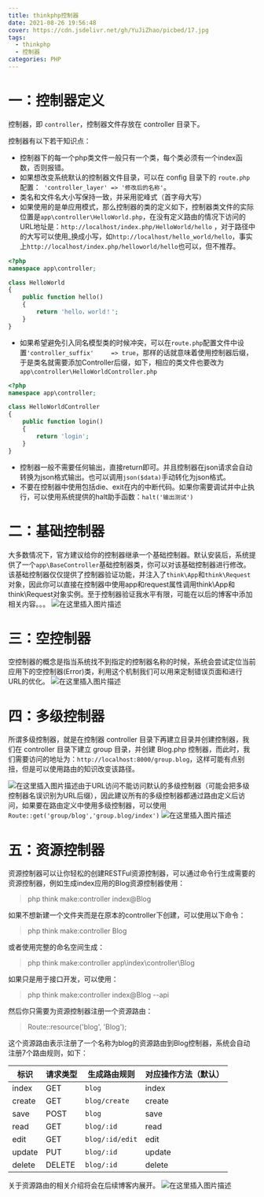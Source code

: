```yaml
---
title: thinkphp控制器
date: 2021-08-26 19:56:48
cover: https://cdn.jsdelivr.net/gh/YuJiZhao/picbed/17.jpg
tags: 
  - thinkphp
  - 控制器
categories: PHP
---
```

# 一：控制器定义
控制器，即 `controller`，控制器文件存放在 controller 目录下。

控制器有以下若干知识点：
+ 控制器下的每一个php类文件一般只有一个类，每个类必须有一个index函数，否则报错。
+ 如果想改变系统默认的控制器文件目录，可以在 config 目录下的 `route.php` 配置：` 'controller_layer' => '修改后的名称'`。
+ 类名和文件名大小写保持一致，并采用驼峰式（首字母大写）
+ 如果使用的是单应用模式，那么控制器的类的定义如下，控制器类文件的实际位置是`app\controller\HelloWorld.php`，在没有定义路由的情况下访问的URL地址是：`http://localhost/index.php/HelloWorld/hello`
，对于路径中的大写可以使用_换成小写，如`http://localhost/hello_world/hello`，事实上`http://localhost/index.php/helloworld/hello`也可以，但不推荐。

```php
<?php
namespace app\controller;

class HelloWorld 
{
    public function hello()
    {
        return 'hello，world！';
    }
}
```
+ 如果希望避免引入同名模型类的时候冲突，可以在`route.php`配置文件中设置`'controller_suffix'     => true`，那样的话就意味着使用控制器后缀，于是类名就需要添加Controller后缀，如下，相应的类文件也要改为`app\controller\HelloWorldController.php`

```php
<?php
namespace app\controller;

class HelloWorldController
{
    public function login()
    {
        return 'login';
    }
}
```
+ 控制器一般不需要任何输出，直接return即可。并且控制器在json请求会自动转换为json格式输出。也可以调用`json($data)`手动转化为json格式。
+ 不要在控制器中使用包括die、exit在内的中断代码。如果你需要调试并中止执行，可以使用系统提供的halt助手函数：`halt('输出测试')`

# 二：基础控制器
大多数情况下，官方建议给你的控制器继承一个基础控制器。默认安装后，系统提供了一个`app\BaseController`基础控制器类，你可以对该基础控制器进行修改。该基础控制器仅仅提供了控制器验证功能，并注入了`think\App`和`think\Request`对象，因此你可以直接在控制器中使用app和request属性调用think\App和think\Request对象实例。至于控制器验证我水平有限，可能在以后的博客中添加相关内容。。。
![在这里插入图片描述](https://img-blog.csdnimg.cn/4f76b564cc35407f8b829ef067c0bd2c.png?x-oss-process=image/watermark,type_ZHJvaWRzYW5zZmFsbGJhY2s,shadow_50,text_Q1NETiBAZXllcysr,size_20,color_FFFFFF,t_70,g_se,x_16)
# 三：空控制器
空控制器的概念是指当系统找不到指定的控制器名称的时候，系统会尝试定位当前应用下的空控制器(Error)类，利用这个机制我们可以用来定制错误页面和进行URL的优化。
![在这里插入图片描述](https://img-blog.csdnimg.cn/263e3a1f5cde48568780257790107cfb.png?x-oss-process=image/watermark,type_ZHJvaWRzYW5zZmFsbGJhY2s,shadow_50,text_Q1NETiBAZXllcysr,size_20,color_FFFFFF,t_70,g_se,x_16)
# 四：多级控制器
所谓多级控制器，就是在控制器 controller 目录下再建立目录并创建控制器，我们在 controller 目录下建立 group 目录，并创建 Blog.php 控制器，而此时，我们需要访问的地址为：`http://localhost:8000/group.blog`，这样可能有点别扭，但是可以使用路由的知识改变该路径。

![在这里插入图片描述](https://img-blog.csdnimg.cn/b5bcce7f53404ece8d050ccb03262bf1.png?x-oss-process=image/watermark,type_ZHJvaWRzYW5zZmFsbGJhY2s,shadow_50,text_Q1NETiBAZXllcysr,size_20,color_FFFFFF,t_70,g_se,x_16)由于URL访问不能访问默认的多级控制器（可能会把多级控制器名误识别为URL后缀），因此建议所有的多级控制器都通过路由定义后访问，如果要在路由定义中使用多级控制器，可以使用`Route::get('group/blog','group.blog/index')`
![在这里插入图片描述](https://img-blog.csdnimg.cn/27674e8a52a049368533bdbced3938ad.png?x-oss-process=image/watermark,type_ZHJvaWRzYW5zZmFsbGJhY2s,shadow_50,text_Q1NETiBAZXllcysr,size_20,color_FFFFFF,t_70,g_se,x_16)
# 五：资源控制器
资源控制器可以让你轻松的创建RESTFul资源控制器，可以通过命令行生成需要的资源控制器，例如生成index应用的Blog资源控制器使用：

> php think make:controller index@Blog

如果不想新建一个文件夹而是在原本的controller下创建，可以使用以下命令：

> php think make:controller Blog

或者使用完整的命名空间生成：

> php think make:controller app\index\controller\Blog

如果只是用于接口开发，可以使用：

> php think make:controller index@Blog --api

然后你只需要为资源控制器注册一个资源路由：

> Route::resource('blog', 'Blog');

这个资源路由表示注册了一个名称为blog的资源路由到Blog控制器，系统会自动注册7个路由规则，如下：
<table><thead><tr><th>标识</th><th>请求类型</th><th>生成路由规则</th><th>对应操作方法（默认）</th></tr></thead><tbody><tr><td>index</td><td>GET</td><td><code>blog</code></td><td>index</td></tr><tr><td>create</td><td>GET</td><td><code>blog/create</code></td><td>create</td></tr><tr><td>save</td><td>POST</td><td><code>blog</code></td><td>save</td></tr><tr><td>read</td><td>GET</td><td><code>blog/:id</code></td><td>read</td></tr><tr><td>edit</td><td>GET</td><td><code>blog/:id/edit</code></td><td>edit</td></tr><tr><td>update</td><td>PUT</td><td><code>blog/:id</code></td><td>update</td></tr><tr><td>delete</td><td>DELETE</td><td><code>blog/:id</code></td><td>delete</td></tr></tbody></table>

关于资源路由的相关介绍将会在后续博客内展开。
![在这里插入图片描述](https://img-blog.csdnimg.cn/271a9f5dd7c84efe80186955bb5a3d5e.png?x-oss-process=image/watermark,type_ZHJvaWRzYW5zZmFsbGJhY2s,shadow_50,text_Q1NETiBAZXllcysr,size_20,color_FFFFFF,t_70,g_se,x_16)

